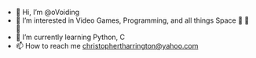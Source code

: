 - 👋 Hi, I’m @oVoiding
- 👀 I’m interested in Video Games, Programming, and all things Space 🌌 🌌 🌌 
- 🌱 I’m currently learning Python, C
- 📫 How to reach me christophertharrington@yahoo.com

<!---
oVoiding/oVoiding is a ✨ special ✨ repository because its `README.md` (this file) appears on your GitHub profile.
You can click the Preview link to take a look at your changes.
--->
